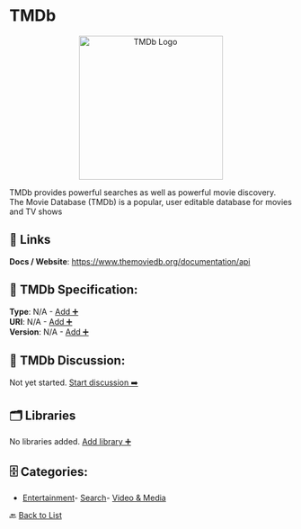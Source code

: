# TMDb
<p align="center">
    <img width="256" src="https://raw.githubusercontent.com/apis-list/apis-list/main/apis/tmdb/logo_256x256.png" alt="TMDb Logo"/>
</p>
TMDb provides powerful searches as well as powerful movie discovery.  The Movie Database (TMDb) is a popular, user editable database for movies and TV shows

##  🔗 Links
**Docs / Website**: https://www.themoviedb.org/documentation/api

## 🧬 TMDb Specification:
**Type**: N/A - [Add ➕](https://github.com/apis-list/apis-list/edit/main/apis.yaml#L18728)  
**URI**: N/A - [Add ➕](https://github.com/apis-list/apis-list/edit/main/apis.yaml#L18728)  
**Version**: N/A - [Add ➕](https://github.com/apis-list/apis-list/edit/main/apis.yaml#L18728)

## 💬 TMDb Discussion:
Not yet started. [Start discussion ➡️](https://github.com/apis-list/apis-list/discussions/new)

## 🗂️ Libraries

No libraries added. [Add library ➕](https://github.com/apis-list/apis-list/edit/main/apis.yaml#L18728)    


## 🗄️ Categories:
- [Entertainment](https://github.com/apis-list/apis-list#entertainment-)- [Search](https://github.com/apis-list/apis-list#search-)- [Video & Media](https://github.com/apis-list/apis-list#video--media-)

🔙  [Back to List](https://github.com/apis-list/apis-list)
